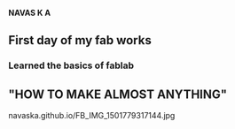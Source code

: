 
**NAVAS K A**
## **First day of my fab works**
### Learned the basics of fablab
## **"HOW TO MAKE ALMOST ANYTHING"**
navaska.github.io/FB_IMG_1501779317144.jpg
